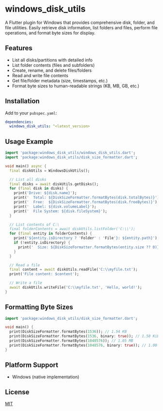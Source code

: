# windows_disk_utils

A Flutter plugin for Windows that provides comprehensive disk, folder, and file utilities. Easily retrieve disk information, list folders and files, perform file operations, and format byte sizes for display.

## Features
- List all disks/partitions with detailed info
- List folder contents (files and subfolders)
- Create, rename, and delete files/folders
- Read and write file contents
- Get file/folder metadata (size, timestamps, etc.)
- Format byte sizes to human-readable strings (KB, MB, GB, etc.)

## Installation
Add to your `pubspec.yaml`:
```yaml
dependencies:
  windows_disk_utils: ^<latest_version>
```

## Usage Example
```dart
import 'package:windows_disk_utils/windows_disk_utils.dart';
import 'package:windows_disk_utils/disk_size_formatter.dart';

void main() async {
  final diskUtils = WindowsDiskUtils();

  // List all disks
  final disks = await diskUtils.getDisks();
  for (final disk in disks) {
    print('Drive: ${disk.name}');
    print('  Total: ${DiskSizeFormatter.formatBytes(disk.totalBytes)}');
    print('  Free:  ${DiskSizeFormatter.formatBytes(disk.freeBytes)}');
    print('  Label: ${disk.volumeLabel}');
    print('  File System: ${disk.fileSystem}');
  }

  // List contents of C:\
  final folderContents = await diskUtils.listFolder('C:\\');
  for (final entity in folderContents) {
    print('${entity.isDirectory ? 'Folder' : 'File'}: ${entity.path}');
    if (!entity.isDirectory) {
      print('  Size: ${DiskSizeFormatter.formatBytes(entity.size ?? 0)}');
    }
  }

  // Read a file
  final content = await diskUtils.readFile('C:\\myfile.txt');
  print('File content: $content');

  // Write a file
  await diskUtils.writeFile('C:\\myfile.txt', 'Hello, world!');
}
```

## Formatting Byte Sizes
```dart
import 'package:windows_disk_utils/disk_size_formatter.dart';

void main() {
  print(DiskSizeFormatter.formatBytes(1536)); // 1.54 KB
  print(DiskSizeFormatter.formatBytes(1536, binary: true)); // 1.50 KiB
  print(DiskSizeFormatter.formatBytes(1048576)); // 1.05 MB
  print(DiskSizeFormatter.formatBytes(1048576, binary: true)); // 1.00 MiB
}
```

## Platform Support
- Windows (native implementation)

## License
[MIT](LICENSE)

